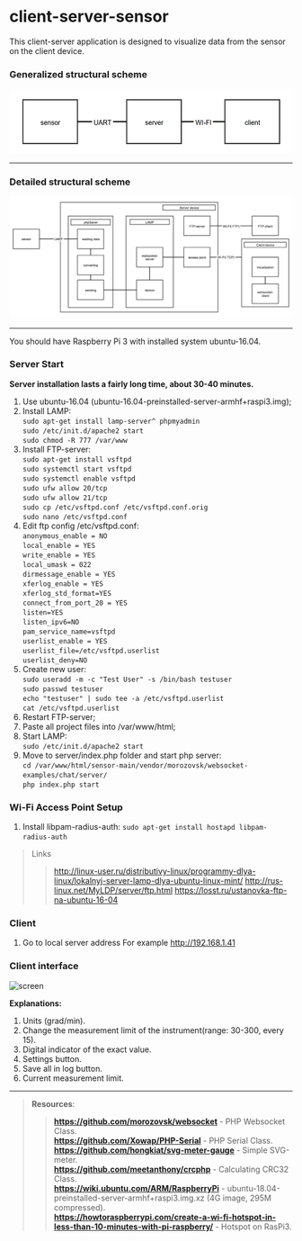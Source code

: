 # client-server-sensor

This client-server application is designed to visualize data from the sensor on the client device.

### Generalized structural scheme
![screen](https://raw.githubusercontent.com/Shitovdm/client-server-sensor/master/service/img/Scheme-1.PNG)

***  

### Detailed structural scheme
![screen](https://raw.githubusercontent.com/Shitovdm/client-server-sensor/master/service/img/Scheme-2.PNG)

***

You should have Raspberry Pi 3 with installed system ubuntu-16.04. 

<h3>Server Start</h3>

**Server installation lasts a fairly long time, about 30-40 minutes.** 

1. Use ubuntu-16.04 (ubuntu-16.04-preinstalled-server-armhf+raspi3.img);
2. Install LAMP:  
```sudo apt-get install lamp-server^ phpmyadmin```  
```sudo /etc/init.d/apache2 start```  
```sudo chmod -R 777 /var/www```  
3. Install FTP-server:  
```sudo apt-get install vsftpd```  
```sudo systemctl start vsftpd```  
```sudo systemctl enable vsftpd```  
```sudo ufw allow 20/tcp```  
```sudo ufw allow 21/tcp```  
```sudo cp /etc/vsftpd.conf /etc/vsftpd.conf.orig```  
```sudo nano /etc/vsftpd.conf```  
8. Edit ftp config /etc/vsftpd.conf:  
```anonymous_enable = NO```  
```local_enable = YES```  
```write_enable = YES```  
```local_umask = 022```  
```dirmessage_enable = YES```  
```xferlog_enable = YES```  
```xferlog_std_format=YES```  
```connect_from_port_20 = YES```  
```listen=YES```  
```listen_ipv6=NO```  
```pam_service_name=vsftpd```  
```userlist_enable = YES```  
```userlist_file=/etc/vsftpd.userlist```  
```userlist_deny=NO```  
9. Create new user:  
```sudo useradd -m -c "Test User" -s /bin/bash testuser```  
```sudo passwd testuser```  
```echo "testuser" | sudo tee -a /etc/vsftpd.userlist```  
```cat /etc/vsftpd.userlist```  
4. Restart FTP-server;  
5. Paste all project files into /var/www/html;  
6. Start LAMP:  
```sudo /etc/init.d/apache2 start```  
7. Move to server/index.php folder and start php server:  
```cd /var/www/html/sensor-main/vendor/morozovsk/websocket-examples/chat/server/```  
```php index.php start``` 

<h3>Wi-Fi Access Point Setup</h3>

1. Install libpam-radius-auth:
```sudo apt-get install hostapd libpam-radius-auth```  

> Links
>> http://linux-user.ru/distributivy-linux/programmy-dlya-linux/lokalnyj-server-lamp-dlya-ubuntu-linux-mint/
>> http://rus-linux.net/MyLDP/server/ftp.html
>> https://losst.ru/ustanovka-ftp-na-ubuntu-16-04


<h3>Client</h3>

1. Go to local server address
For example http://192.168.1.41

### Client interface
![screen](https://raw.githubusercontent.com/Shitovdm/client-server-sensor/master/service/img/client-r.png)  

**Explanations:**
1. Units (grad/min).  
2. Change the measurement limit of the instrument(range: 30-300, every 15).  
3. Digital indicator of the exact value.  
4. Settings button.  
5. Save all in log button.  
6. Current measurement limit.  

***

> **Resources**:
>> **https://github.com/morozovsk/websocket** - PHP Websocket Class.  
>> **https://github.com/Xowap/PHP-Serial** - PHP Serial Class.  
>> **https://github.com/hongkiat/svg-meter-gauge** - Simple SVG-meter.  
>> **https://github.com/meetanthony/crcphp** - Calculating CRC32 Class.  
>> **https://wiki.ubuntu.com/ARM/RaspberryPi** - ubuntu-18.04-preinstalled-server-armhf+raspi3.img.xz (4G image, 295M compressed).  
>> **https://howtoraspberrypi.com/create-a-wi-fi-hotspot-in-less-than-10-minutes-with-pi-raspberry/** - Hotspot on RasPi3.

  
